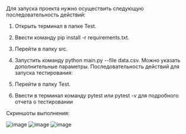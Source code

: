 Для запуска проекта нужно осуществить следующую последовательность действий:

1. Открыть терминал в папке Test.
2. Ввести команду pip install -r requirements.txt.
3. Перейти в папку src.
4. Запустить команду python main.py --file data.csv. Можно указать дополнительные параметры.
Последовательность действий для запуска тестирования:

1. Перейти в папку Test.
2. Ввести в терминал команду pytest или pytest -v для подробного отчета о тестировании

Скриншоты выполнения:

![image](https://github.com/user-attachments/assets/97e1a286-30d9-4f20-b84f-ce6448814d1d)
![image](https://github.com/user-attachments/assets/5abf6e01-ca68-45f3-b33c-8d127d8b78f6)
![image](https://github.com/user-attachments/assets/ff43d990-9181-4454-96e3-05c5fb6850ae)
